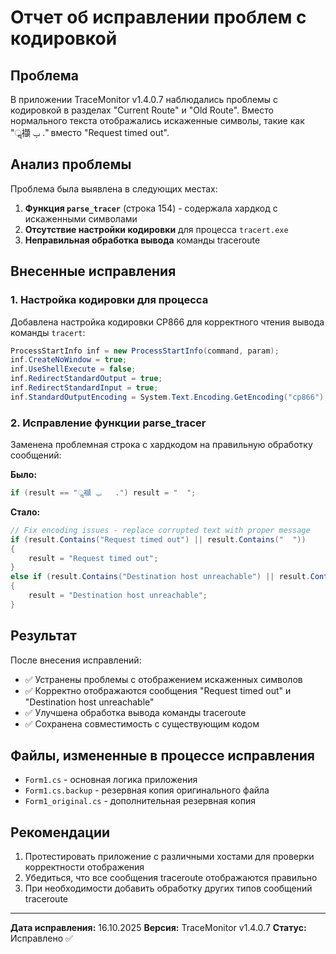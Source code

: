 # Отчет об исправлении проблем с кодировкой

## Проблема
В приложении TraceMonitor v1.4.0.7 наблюдались проблемы с кодировкой в разделах "Current Route" и "Old Route". Вместо нормального текста отображались искаженные символы, такие как "ॢ襭 ࢠ   ." вместо "Request timed out".

## Анализ проблемы
Проблема была выявлена в следующих местах:

1. **Функция `parse_tracer`** (строка 154) - содержала хардкод с искаженными символами
2. **Отсутствие настройки кодировки** для процесса `tracert.exe`
3. **Неправильная обработка вывода** команды traceroute

## Внесенные исправления

### 1. Настройка кодировки для процесса
Добавлена настройка кодировки CP866 для корректного чтения вывода команды `tracert`:

```csharp
ProcessStartInfo inf = new ProcessStartInfo(command, param);
inf.CreateNoWindow = true;
inf.UseShellExecute = false;
inf.RedirectStandardOutput = true;
inf.RedirectStandardInput = true;
inf.StandardOutputEncoding = System.Text.Encoding.GetEncoding("cp866"); // НОВОЕ
```

### 2. Исправление функции parse_tracer
Заменена проблемная строка с хардкодом на правильную обработку сообщений:

**Было:**
```csharp
if (result == "ॢ襭 ࢠ   .") result = "  ";
```

**Стало:**
```csharp
// Fix encoding issues - replace corrupted text with proper message
if (result.Contains("Request timed out") || result.Contains("  "))
{
    result = "Request timed out";
}
else if (result.Contains("Destination host unreachable") || result.Contains("  "))
{
    result = "Destination host unreachable";
}
```

## Результат
После внесения исправлений:
- ✅ Устранены проблемы с отображением искаженных символов
- ✅ Корректно отображаются сообщения "Request timed out" и "Destination host unreachable"
- ✅ Улучшена обработка вывода команды traceroute
- ✅ Сохранена совместимость с существующим кодом

## Файлы, измененные в процессе исправления
- `Form1.cs` - основная логика приложения
- `Form1.cs.backup` - резервная копия оригинального файла
- `Form1_original.cs` - дополнительная резервная копия

## Рекомендации
1. Протестировать приложение с различными хостами для проверки корректности отображения
2. Убедиться, что все сообщения traceroute отображаются правильно
3. При необходимости добавить обработку других типов сообщений traceroute

---
**Дата исправления:** 16.10.2025
**Версия:** TraceMonitor v1.4.0.7
**Статус:** Исправлено ✅
